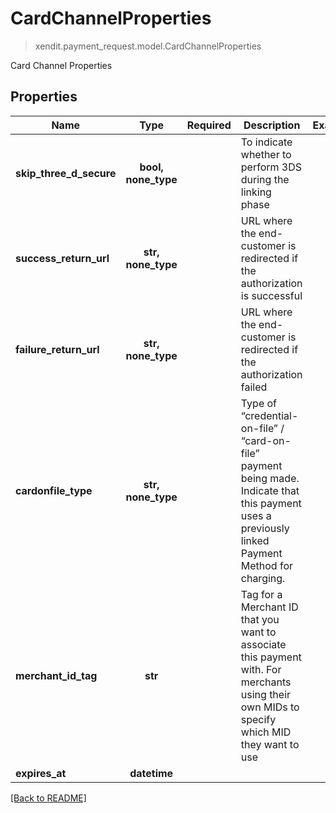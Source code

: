 # CardChannelProperties
> xendit.payment_request.model.CardChannelProperties

Card Channel Properties

## Properties
| Name | Type | Required | Description | Examples |
|------------|:-------------:|:-------------:|-------------|:-------------:|
| **skip_three_d_secure** | **bool, none_type** | | To indicate whether to perform 3DS during the linking phase  |  |
| **success_return_url** | **str, none_type** | | URL where the end-customer is redirected if the authorization is successful  |  |
| **failure_return_url** | **str, none_type** | | URL where the end-customer is redirected if the authorization failed  |  |
| **cardonfile_type** | **str, none_type** | | Type of “credential-on-file” / “card-on-file” payment being made. Indicate that this payment uses a previously linked Payment Method for charging.  |  |
| **merchant_id_tag** | **str** | | Tag for a Merchant ID that you want to associate this payment with. For merchants using their own MIDs to specify which MID they want to use  |  |
| **expires_at** | **datetime** | |   |  |


[[Back to README]](../../README.md)



